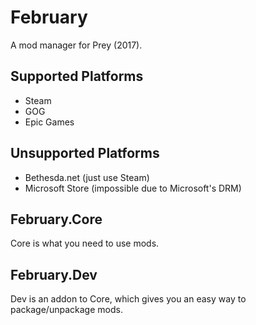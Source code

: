 # February
A mod manager for Prey (2017).

## Supported Platforms
* Steam
* GOG
* Epic Games

## Unsupported Platforms
* Bethesda.net (just use Steam)
* Microsoft Store (impossible due to Microsoft's DRM)

## February.Core
Core is what you need to use mods. 

## February.Dev
Dev is an addon to Core, which gives you an easy way to package/unpackage mods.
